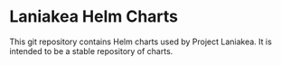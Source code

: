 # Laniakea Helm Charts

This git repository contains Helm charts used by Project Laniakea.
It is intended to be a stable repository of charts.
